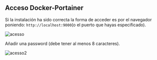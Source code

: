 ## Acceso Docker-Portainer

Si la instalación ha sido correcta la forma de acceder es por el navegador poniendo: `http://localhost:9000`(o el puerto que hayas especificado).

![acesso](https://github.com/estebancr1993/docker-portainer/blob/main/imagenes/acceso.png)

Añadir una password (debe tener al menos 8 caracteres).

![acesso2](https://github.com/estebancr1993/docker-portainer/blob/main/imagenes/acceso2.png)


